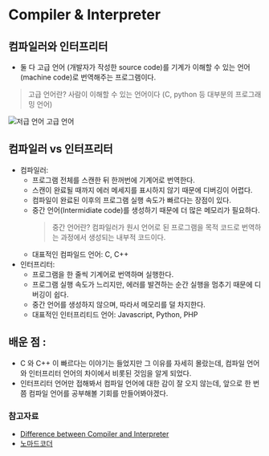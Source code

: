 # Compiler & Interpreter

## 컴파일러와 인터프리터
- 둘 다 고급 언어 (개발자가 작성한 source code)를 기계가 이해할 수 있는 언어(machine code)로 번역해주는 프로그램이다. 
> 고급 언어란? 사람이 이해할 수 있는 언어이다 (C, python 등 대부분의 프로그래밍 언어)

![저급 언어 고급 언어](https://media.vlpt.us/images/andthensome/post/269d158d-94e5-4764-a705-40e95340a2dd/image.png)


## 컴파일러 vs 인터프리터
- 컴파일러:
	* 프로그램 전체를 스캔한 뒤 한꺼번에 기계어로 번역한다.
	* 스캔이 완료될 때까지 에러 메세지를 표시하지 않기 때문에 디버깅이 어렵다. 
	* 컴파일이 완료된 이후의 프로그램 실행 속도가 빠르다는 장점이 있다.
	* 중간 언어(Intermidiate code)를 생성하기 때문에 더 많은 메모리가 필요하다.
		> 중간 언어란? 컴파일러가 원시 언어로 된 프로그램을 목적 코드로 번역하는 과정에서 생성되는 내부적 코드이다.
	* 대표적인 컴파일드 언어: C, C++ 
- 인터프리터:
	* 프로그램을 한 줄씩 기계어로 번역하며 실행한다.
	* 프로그램 실행 속도가 느리지만, 에러를 발견하는 순간 실행을 멈추기 때문에 디버깅이 쉽다. 
	* 중간 언어를 생성하지 않으며, 따라서 메모리를 덜 차지한다.
	* 대표적인 인터프리티드 언어: Javascript, Python, PHP


## 배운 점 :
- C 와 C++ 이 빠르다는 이야기는 들었지만 그 이유를 자세히 몰랐는데, 컴파일 언어와 인터프리터 언어의 차이에서 비롯된 것임을 알게 되었다. 
- 인터프리터 언어만 접해봐서 컴파일 언어에 대한 감이 잘 오지 않는데, 앞으로 한 번쯤 컴파일 언어를 공부해볼 기회를 만들어봐야겠다. 


### 참고자료
- [Difference between Compiler and Interpreter](https://www.businessinsider.in/difference-between-compiler-and-interpreter/articleshow/69523408.cms)
- [노마드코더](https://www.youtube.com/watch?v=9sSxdhYGYSM&ab_channel=%EB%85%B8%EB%A7%88%EB%93%9C%EC%BD%94%EB%8D%94NomadCoders)






